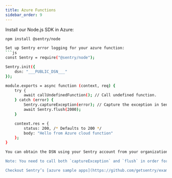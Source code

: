 ```yaml
---
title: Azure Functions
sidebar_order: 9
---
```


Install our Node.js SDK in Azure:
```bash
npm install @sentry/node

Set up Sentry error logging for your azure function:
```js
const Sentry = require("@sentry/node");

Sentry.init({
    dsn: "___PUBLIC_DSN___"
});

module.exports = async function (context, req) {
    try {
        await callUndefinedFunction(); // Call undefined function.
    } catch (error) {
        Sentry.captureException(error); // Capture the exception in Sentry dashboard.
        await Sentry.flush(2000);
    }

    context.res = {
        status: 200, /* Defaults to 200 */
        body: "Hello from Azure cloud function"
    };
}

You can obtain the DSN using your Sentry account from your organization's *Settings -> Projects -> Client Keys (DSN)* in the Sentry web UI.

Note: You need to call both `captureException` and `flush` in order for captured events to be successfully delivered to Sentry.

Checkout Sentry’s [azure sample apps](https://github.com/getsentry/examples/tree/master/azure-functions/node) for detailed examples. For detailed configuration options, use [JavaScript docs](/platforms/javascript/).
